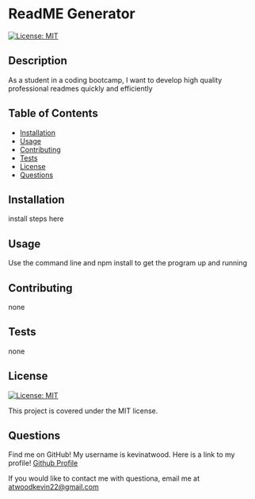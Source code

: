 # ReadME Generator

[![License: MIT](https://img.shields.io/badge/License-MIT-yellow.svg)](https://opensource.org/licenses/MIT)
## Description

As a student in a coding bootcamp, I want to develop high quality professional readmes quickly and efficiently

## Table of Contents


- [Installation](#installation)
- [Usage](#usage)
- [Contributing](#contributing)
- [Tests](#tests)
- [License](#license)
- [Questions](#questions)

## Installation

install steps here


## Usage

Use the command line and npm install to get the program up and running

## Contributing

none

## Tests


none

## License
[![License: MIT](https://img.shields.io/badge/License-MIT-yellow.svg)](https://opensource.org/licenses/MIT)


This project is covered under the MIT license.

## Questions

Find me on GitHub! My username is kevinatwood. Here is a link to my profile! [Github Profile](https://github.com/kevinatwood)

If you would like to contact me with questiona, email me at [atwoodkevin22@gmail.com](atwoodkevin22@gmail.com)

